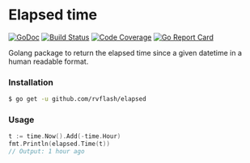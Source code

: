 # Elapsed time

[![GoDoc](https://godoc.org/github.com/rvflash/elapsed?status.svg)](https://godoc.org/github.com/rvflash/elapsed)
[![Build Status](https://img.shields.io/travis/rvflash/elapsed.svg)](https://travis-ci.org/rvflash/elapsed)
[![Code Coverage](https://img.shields.io/codecov/c/github/rvflash/elapsed.svg)](http://codecov.io/github/rvflash/elapsed?branch=master)
[![Go Report Card](https://goreportcard.com/badge/github.com/rvflash/elapsed)](https://goreportcard.com/report/github.com/rvflash/elapsed)

Golang package to return the elapsed time since a given datetime in a human readable format.


### Installation

```bash
$ go get -u github.com/rvflash/elapsed
```

### Usage

```go
t := time.Now().Add(-time.Hour)
fmt.Println(elapsed.Time(t))
// Output: 1 hour ago
```